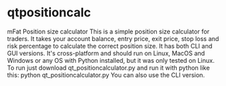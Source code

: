 # qtpositioncalc
mFat Position size calculator
This is a simple position size calculator for traders.
It takes your account balance, entry price, exit price, stop loss and risk percentage to calculate the correct position size. 
It has both CLI and GUI versions. It's cross-platform and should run on Linux, MacOS and Windows or any OS with Python installed, but it was only tested on Linux.
To run just download qt_positioncalculator.py and run it with python like this:
python qt_positioncalculator.py
You can also use the CLI version. 

